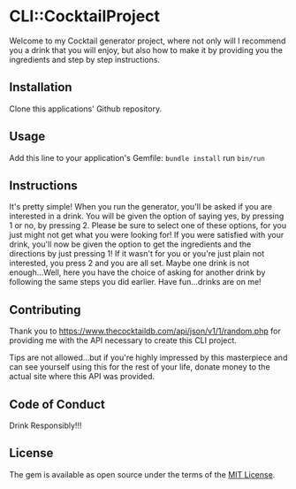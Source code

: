 # CLI::CocktailProject

Welcome to my Cocktail generator project, where not only will I recommend you a drink that you will enjoy, but also how to make it by providing you the ingredients and step by step instructions.  

## Installation

Clone this applications' Github repository.

## Usage

Add this line to your application's Gemfile:
`bundle install`
run `bin/run`

## Instructions

 It's pretty simple! When you run the generator, you'll be asked if you are interested in a drink. You will be given the option of saying yes, by pressing 1 or no, by pressing 2. Please be sure to select one of these options, for you just might not get what you were looking for! If you were satisfied with your drink, you'll now be given the option to get the ingredients and the directions by just pressing 1! If it wasn't for you or you're just plain not interested, you press 2 and you are all set. Maybe one drink is not enough...Well, here you have the choice of asking for another drink by following the same steps you did earlier. Have fun...drinks are on me!

## Contributing

Thank you to <https://www.thecocktaildb.com/api/json/v1/1/random.php> for providing me with the API necessary to create this CLI project.

Tips are not allowed...but if you're highly impressed by this masterpiece and can see yourself using this for the rest of your life, donate money to the actual site where this API was provided.

## Code of Conduct

Drink Responsibly!!!

## License

The gem is available as open source under the terms of the [MIT License](https://opensource.org/licenses/MIT).
